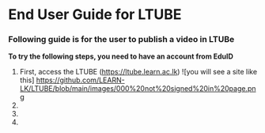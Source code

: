 # End User Guide for LTUBE

### Following guide is for the user to publish a video in LTUBe

**To try the following steps, you need to have an account from EduID**
1. First, access the LTUBE (https://ltube.learn.ac.lk)
  ![you will see a site like this] https://github.com/LEARN-LK/LTUBE/blob/main/images/000%20not%20signed%20in%20page.png
2. 
3. 
4. 

